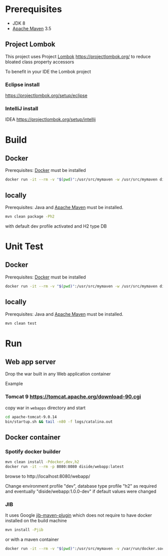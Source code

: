# Prerequisites

- JDK 8
- [Apache Maven](https://maven.apache.org/download.cgi) 3.5

## Project Lombok
This project uses Project [Lombok](https://projectlombok.org/) https://projectlombok.org/ to reduce bloated class property accessors

To benefit in your IDE the Lombok project 

### Eclipse install

https://projectlombok.org/setup/eclipse

### IntelliJ install

IDEA https://projectlombok.org/setup/intellij

# Build

## Docker

Prerequisites: [Docker](https://docs.docker.com/install/#supported-platforms) must be installed

```bash
docker run -it --rm -v "$(pwd)":/usr/src/mymaven -w /usr/src/mymaven diside/spring-mvc-start-archetype-docker:5.1.7 mvn clean package
```

## locally

Prerequisites: Java and [Apache Maven](https://maven.apache.org/download.cgi) must be installed.

```bash
mvn clean package -Ph2
```
with default dev profile activated and H2 type DB

# Unit Test

## Docker

Prerequisites: [Docker](https://docs.docker.com/install/#supported-platforms) must be installed

```bash
docker run -it --rm -v "$(pwd)":/usr/src/mymaven -w /usr/src/mymaven diside/spring-mvc-start-archetype-docker:5.1.7 mvn clean test
```

## locally

Prerequisites: Java and [Apache Maven](https://maven.apache.org/download.cgi) must be installed.

```bash
mvn clean test
```

# Run 

## Web app server

Drop the war built in any Web application container

Example

### Tomcat 9 https://tomcat.apache.org/download-90.cgi 

  copy war in `webapps` directory and start 

```bash
cd apache-tomcat-9.0.14
bin/startup.sh && tail -n80 -f logs/catalina.out
```
## Docker container

### Spotify docker builder

```bash
mvn clean install -Pdocker,dev,h2
docker run -it --rm -p 8080:8080 diside/webapp:latest
```
browse to http://localhost:8080/webapp/

Change environment profile "dev", database type profile "h2" as required and eventually "diside/webapp:1.0.0-dev" if default values were changed

### JIB

It uses Google [jib-maven-plugin](https://github.com/GoogleContainerTools/jib/tree/master/jib-maven-plugin#war-projects) which does not require to have docker installed on the build machine


```bash
mvn install -Pjib
```
or with a maven container 

```bash
docker run -it --rm -v "$(pwd)":/usr/src/mymaven -v /var/run/docker.sock:/var/run/docker.sock -w /usr/src/mymaven diside/spring-mvc-start-archetype-docker:latest sh -c "mvn install -Pjib"
```
